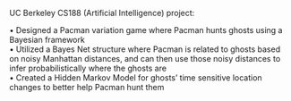 UC Berkeley CS188 (Artificial Intelligence) project:

•	Designed a Pacman variation game where Pacman hunts ghosts using a Bayesian framework <br/>
•	Utilized a Bayes Net structure where Pacman is related to ghosts based on noisy Manhattan distances, and can then use those noisy distances to infer probabilistically where the ghosts are <br/>
•	Created a Hidden Markov Model for ghosts’ time sensitive location changes to better help Pacman hunt them
